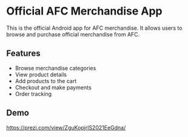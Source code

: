 # Official AFC Merchandise App

This is the official Android app for AFC merchandise. It allows users to browse and purchase official merchandise from AFC.

## Features
- Browse merchandise categories
- View product details
- Add products to the cart
- Checkout and make payments
- Order tracking

## Demo 
https://prezi.com/view/ZguKopjrlS2021EeGdna/
